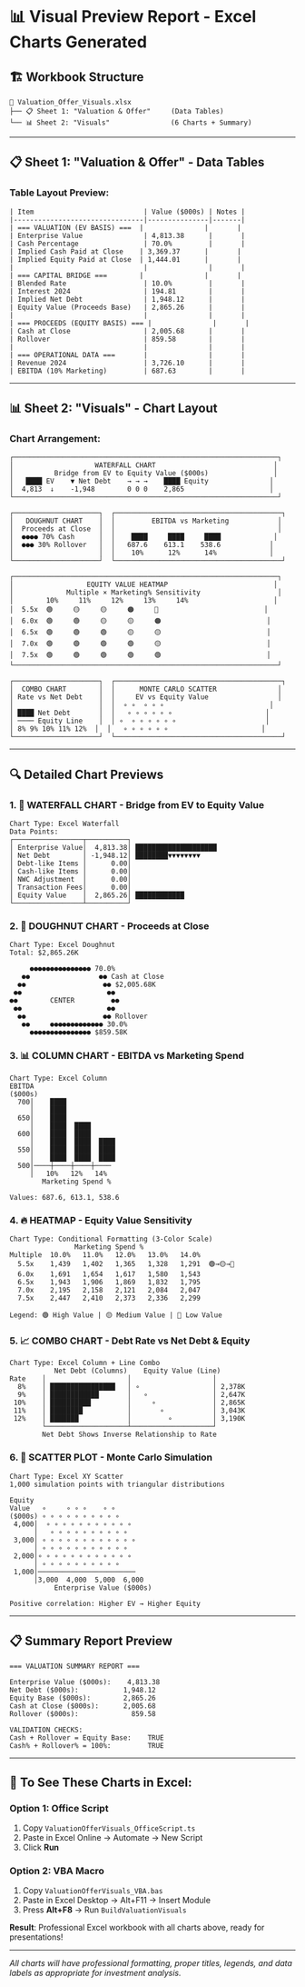 # 📊 Visual Preview Report - Excel Charts Generated

## 🏗️ Workbook Structure

```
📁 Valuation_Offer_Visuals.xlsx
├── 📋 Sheet 1: "Valuation & Offer"     (Data Tables)
└── 📊 Sheet 2: "Visuals"               (6 Charts + Summary)
```

---

## 📋 **Sheet 1: "Valuation & Offer" - Data Tables**

### Table Layout Preview:
```
| Item                           | Value ($000s) | Notes |
|--------------------------------|---------------|-------|
| === VALUATION (EV BASIS) ===  |               |       |
| Enterprise Value               | 4,813.38      |       |
| Cash Percentage                | 70.0%         |       |
| Implied Cash Paid at Close    | 3,369.37      |       |
| Implied Equity Paid at Close  | 1,444.01      |       |
|                                |               |       |
| === CAPITAL BRIDGE ===        |               |       |
| Blended Rate                   | 10.0%         |       |
| Interest 2024                  | 194.81        |       |
| Implied Net Debt               | 1,948.12      |       |
| Equity Value (Proceeds Base)   | 2,865.26      |       |
|                                |               |       |
| === PROCEEDS (EQUITY BASIS) === |               |       |
| Cash at Close                  | 2,005.68      |       |
| Rollover                       | 859.58        |       |
|                                |               |       |
| === OPERATIONAL DATA ===       |               |       |
| Revenue 2024                   | 3,726.10      |       |
| EBITDA (10% Marketing)         | 687.63        |       |
```

---

## 📊 **Sheet 2: "Visuals" - Chart Layout**

### Chart Arrangement:
```
┌─────────────────────────────────────────────────────────────────┐
│                    WATERFALL CHART                             │
│          Bridge from EV to Equity Value ($000s)                │
│   ████ EV    ▼ Net Debt    → → →    ████ Equity               │
│  4,813  ↓    -1,948        0 0 0    2,865                     │
└─────────────────────────────────────────────────────────────────┘

┌─────────────────────┐  ┌─────────────────────────────────────────┐
│   DOUGHNUT CHART    │  │         EBITDA vs Marketing            │
│  Proceeds at Close  │  │                                        │
│  ●●●● 70% Cash      │  │    ████     ████     ████             │
│  ●●● 30% Rollover   │  │   687.6    613.1    538.6            │
│                     │  │    10%      12%      14%             │
└─────────────────────┘  └─────────────────────────────────────────┘

┌─────────────────────────────────────────────────────────────────┐
│                  EQUITY VALUE HEATMAP                          │
│             Multiple × Marketing% Sensitivity                   │
│        10%     11%     12%     13%     14%                     │
│  5.5x  🟢     🟡     🟡     🟠     🔴                          │
│  6.0x  🟢     🟢     🟡     🟡     🟠                          │
│  6.5x  🟢     🟢     🟢     🟡     🟡                          │
│  7.0x  🟢     🟢     🟢     🟢     🟡                          │
│  7.5x  🟢     🟢     🟢     🟢     🟢                          │
└─────────────────────────────────────────────────────────────────┘

┌─────────────────────┐  ┌─────────────────────────────────────────┐
│  COMBO CHART        │  │      MONTE CARLO SCATTER               │
│ Rate vs Net Debt    │  │     EV vs Equity Value                 │
│                     │  │  ∘ ∘  ∘ ∘ ∘                          │
│ ████ Net Debt       │  │   ∘ ∘ ∘ ∘ ∘ ∘                       │
│ ──── Equity Line    │  │ ∘  ∘ ∘ ∘ ∘ ∘ ∘                      │
│ 8% 9% 10% 11% 12%  │  │   ∘ ∘ ∘ ∘ ∘ ∘                       │
└─────────────────────┘  └─────────────────────────────────────────┘
```

---

## 🔍 **Detailed Chart Previews**

### 1. 🌊 **WATERFALL CHART** - Bridge from EV to Equity Value
```
Chart Type: Excel Waterfall
Data Points:
┌─────────────────┬──────────┐
│ Enterprise Value│  4,813.38│ ████████████████████
│ Net Debt        │ -1,948.12│ ████████▼▼▼▼▼▼▼▼
│ Debt-like Items │      0.00│ 
│ Cash-like Items │      0.00│ 
│ NWC Adjustment  │      0.00│ 
│ Transaction Fees│      0.00│ 
│ Equity Value    │  2,865.26│ ████████████
└─────────────────┴──────────┘
```

### 2. 🍩 **DOUGHNUT CHART** - Proceeds at Close
```
Chart Type: Excel Doughnut
Total: $2,865.26K

     ●●●●●●●●●●●●●●● 70.0%
   ●●                 ●● Cash at Close
  ●●                   ●● $2,005.68K
 ●●                     ●●
●●        CENTER         ●●
 ●●                     ●●
  ●●                   ●● Rollover
   ●●     ●●●●●●●●●●●●● 30.0%
     ●●●●●●●●●●●●●●● $859.58K
```

### 3. 📊 **COLUMN CHART** - EBITDA vs Marketing Spend
```
Chart Type: Excel Column
EBITDA
($000s)
  700│    ████
     │    ████
  650│    ████
     │    ████  ████
  600│    ████  ████
     │    ████  ████  ████
  550│    ████  ████  ████
     │    ████  ████  ████
  500│────┼────┼────┼────
     │   10%   12%   14%
        Marketing Spend %

Values: 687.6, 613.1, 538.6
```

### 4. 🔥 **HEATMAP** - Equity Value Sensitivity
```
Chart Type: Conditional Formatting (3-Color Scale)
                Marketing Spend %
Multiple  10.0%   11.0%   12.0%   13.0%   14.0%
  5.5x    1,439   1,402   1,365   1,328   1,291  🟢→🟡→🔴
  6.0x    1,691   1,654   1,617   1,580   1,543  
  6.5x    1,943   1,906   1,869   1,832   1,795
  7.0x    2,195   2,158   2,121   2,084   2,047
  7.5x    2,447   2,410   2,373   2,336   2,299

Legend: 🟢 High Value | 🟡 Medium Value | 🔴 Low Value
```

### 5. 📈 **COMBO CHART** - Debt Rate vs Net Debt & Equity
```
Chart Type: Excel Column + Line Combo
           Net Debt (Columns)    Equity Value (Line)
Rate    │                    │                    │
  8%    │ ████████████████   │ ∘                  │ 2,378K
  9%    │ ████████████       │   ∘                │ 2,647K  
 10%    │ ██████████         │     ∘              │ 2,865K
 11%    │ ████████           │       ∘            │ 3,043K
 12%    │ ███████            │         ∘          │ 3,190K
        └────────────────────┴────────────────────┘
        Net Debt Shows Inverse Relationship to Rate
```

### 6. 🎯 **SCATTER PLOT** - Monte Carlo Simulation
```
Chart Type: Excel XY Scatter
1,000 simulation points with triangular distributions

Equity
Value   ∘     ∘ ∘ ∘    ∘ ∘
($000s) ∘ ∘ ∘ ∘ ∘ ∘ ∘ ∘ ∘ ∘
 4,000│  ∘ ∘ ∘ ∘ ∘ ∘ ∘ ∘ ∘ ∘ ∘
      │   ∘ ∘ ∘ ∘ ∘ ∘ ∘ ∘ ∘ ∘
 3,000│ ∘ ∘ ∘ ∘ ∘ ∘ ∘ ∘ ∘ ∘ ∘ ∘
      │ ∘ ∘ ∘ ∘ ∘ ∘ ∘ ∘ ∘ ∘ ∘
 2,000│∘ ∘ ∘ ∘ ∘ ∘ ∘ ∘ ∘ ∘ ∘ ∘
      │ ∘ ∘ ∘ ∘ ∘ ∘ ∘ ∘ ∘ ∘
 1,000│────────────────────────
      │3,000  4,000  5,000  6,000
           Enterprise Value ($000s)

Positive correlation: Higher EV → Higher Equity
```

---

## 📋 **Summary Report Preview**

```
=== VALUATION SUMMARY REPORT ===

Enterprise Value ($000s):    4,813.38
Net Debt ($000s):           1,948.12
Equity Base ($000s):        2,865.26
Cash at Close ($000s):      2,005.68
Rollover ($000s):             859.58

VALIDATION CHECKS:
Cash + Rollover = Equity Base:    TRUE
Cash% + Rollover% = 100%:         TRUE
```

---

## 🚀 **To See These Charts in Excel:**

### Option 1: Office Script
1. Copy `ValuationOfferVisuals_OfficeScript.ts`
2. Paste in Excel Online → Automate → New Script
3. Click **Run**

### Option 2: VBA Macro  
1. Copy `ValuationOfferVisuals_VBA.bas`
2. Paste in Excel Desktop → Alt+F11 → Insert Module
3. Press **Alt+F8** → Run `BuildValuationVisuals`

**Result**: Professional Excel workbook with all charts above, ready for presentations!

---

*All charts will have professional formatting, proper titles, legends, and data labels as appropriate for investment analysis.* 